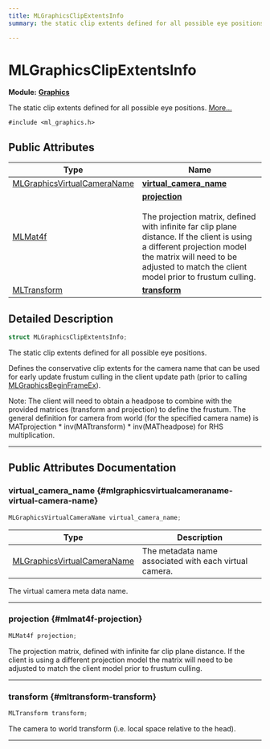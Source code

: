 ```yaml
---
title: MLGraphicsClipExtentsInfo
summary: the static clip extents defined for all possible eye positions. 

---
```


# MLGraphicsClipExtentsInfo

**Module:** **[Graphics](/versioned_docs/version-14-Jun-2023/api-ref/api/Modules/group___graphics/group___graphics.md)**



The static clip extents defined for all possible eye positions.  [More...](#detailed-description)


`#include <ml_graphics.h>`

## Public Attributes

| Type           | Name           |
| -------------- | -------------- |
| [MLGraphicsVirtualCameraName](/versioned_docs/version-14-Jun-2023/api-ref/api/Modules/group___graphics/group___graphics.md#enums-mlgraphicsvirtualcameraname) | **[virtual_camera_name](/versioned_docs/version-14-Jun-2023/api-ref/api/Modules/group___graphics/struct_m_l_graphics_clip_extents_info.md#mlgraphicsvirtualcameraname-virtual-camera-name)**  |
| [MLMat4f](/versioned_docs/version-14-Jun-2023/api-ref/api/Modules/group___common/struct_m_l_mat4f.md) | **[projection](/versioned_docs/version-14-Jun-2023/api-ref/api/Modules/group___graphics/struct_m_l_graphics_clip_extents_info.md#mlmat4f-projection)** <br></br>The projection matrix, defined with infinite far clip plane distance. If the client is using a different projection model the matrix will need to be adjusted to match the client model prior to frustum culling.  |
| [MLTransform](/versioned_docs/version-14-Jun-2023/api-ref/api/Modules/group___common/struct_m_l_transform.md) | **[transform](/versioned_docs/version-14-Jun-2023/api-ref/api/Modules/group___graphics/struct_m_l_graphics_clip_extents_info.md#mltransform-transform)**  |

## Detailed Description

```cpp
struct MLGraphicsClipExtentsInfo;
```

The static clip extents defined for all possible eye positions. 

Defines the conservative clip extents for the camera name that can be used for early update frustum culling in the client update path (prior to calling [MLGraphicsBeginFrameEx](/versioned_docs/version-14-Jun-2023/api-ref/api/Modules/group___graphics/group___graphics.md#mlresult-mlgraphicsbeginframeex)).




Note: The client will need to obtain a headpose to combine with the provided matrices (transform and projection) to define the frustum. The general definition for camera from world (for the specified camera name) is MATprojection * inv(MATtransform) * inv(MATheadpose) for RHS multiplication. 





-----------
## Public Attributes Documentation

### virtual_camera_name {#mlgraphicsvirtualcameraname-virtual-camera-name}

```cpp
MLGraphicsVirtualCameraName virtual_camera_name;
```



| Type | Description |
|--|--|
| [MLGraphicsVirtualCameraName](/versioned_docs/version-14-Jun-2023/api-ref/api/Modules/group___graphics/group___graphics.md#enums-mlgraphicsvirtualcameraname) | The metadata name associated with each virtual camera.  |


The virtual camera meta data name. 





-----------

### projection {#mlmat4f-projection}

```cpp
MLMat4f projection;
```

The projection matrix, defined with infinite far clip plane distance. If the client is using a different projection model the matrix will need to be adjusted to match the client model prior to frustum culling. 





-----------

### transform {#mltransform-transform}

```cpp
MLTransform transform;
```


The camera to world transform (i.e. local space relative to the head). 





-----------

